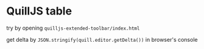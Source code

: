 # QuillJS table

try by opening `quilljs-extended-toolbar/index.html`

get delta by `JSON.stringify(quill.editor.getDelta())` in browser's console
